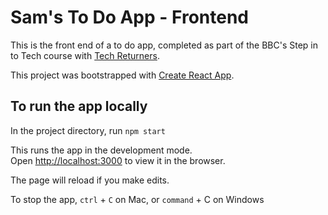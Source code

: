 # Sam's To Do App - Frontend

This is the front end of a to do app, completed as part of the BBC's Step in to Tech course with
[Tech Returners](https://www.techreturners.com/).

This project was bootstrapped with [Create React App](https://github.com/facebook/create-react-app).

## To run the app locally

In the project directory, run `npm start`

This runs the app in the development mode.<br />
Open [http://localhost:3000](http://localhost:3000) to view it in the browser.

The page will reload if you make edits.<br />


To stop the app, `ctrl` + `C` on Mac, or `command` + C on Windows <br />
